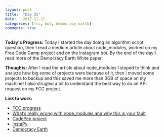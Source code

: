```yaml
---
layout: post
title:  "Day 35"
date:   2017-12-21
categories: [fcc, bot, democracy earth]
comments: true
---
```

**Today's Progress:** Today I started the day doing an algorithm script question, then I read a medium article about node_modules, worked on my Free Code Camp project and on the instagram bot. By the end of the day I read more of the Democracy Earth White paper. 

**Thoughts:** After I read the article about node_modules I stoped to think and analyze how big some of projects were because of it, then I moved some projects to backup and this saved me more than 3GB of space on my machine! I also strugled a bit to understand the best way to do an API request on my FCC project.

**Link to work:**
* [FCC progress](https://www.freecodecamp.org/camilaavilarinho)
* [What’s really wrong with node_modules and why this is your fault](https://hackernoon.com/whats-really-wrong-with-node-modules-and-why-this-is-your-fault-8ac9fa893823)
* [CodePen project](https://codepen.io/camilavilarinho/pen/EyLZwk)
* [instaPy](https://github.com/timgrossmann/InstaPy)
* [Democracy Earth](https://www.democracy.earth/)
